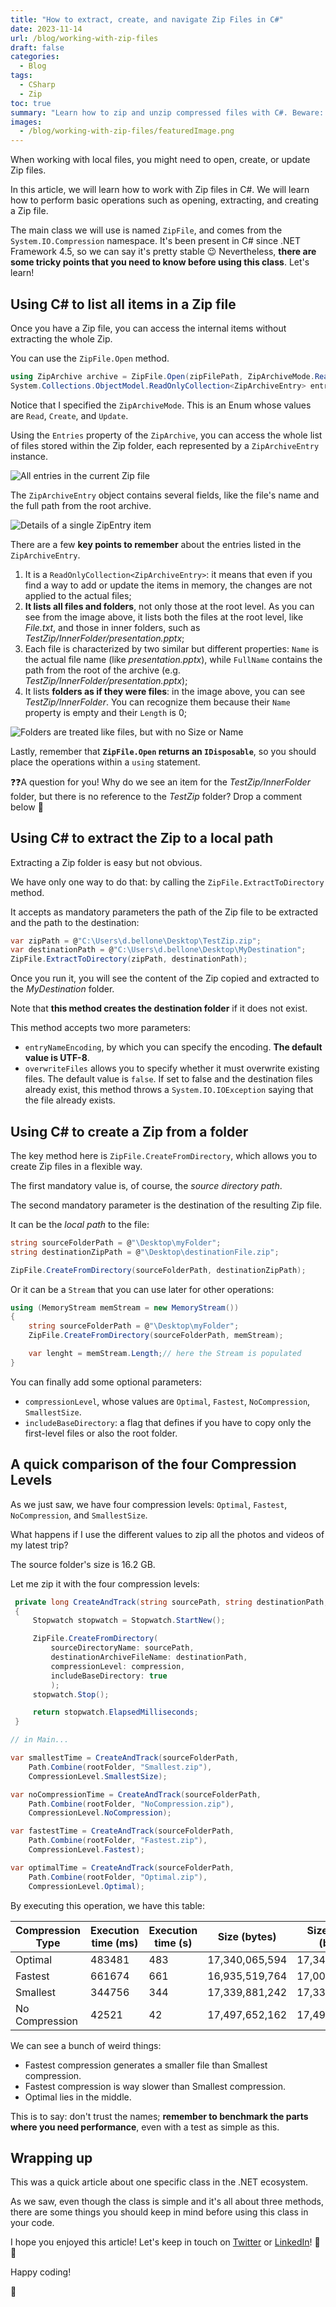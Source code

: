 ```yaml
---
title: "How to extract, create, and navigate Zip Files in C#"
date: 2023-11-14
url: /blog/working-with-zip-files
draft: false
categories:
  - Blog
tags:
  - CSharp
  - Zip
toc: true
summary: "Learn how to zip and unzip compressed files with C#. Beware: it's not as obvious as it might seem!"
images:
  - /blog/working-with-zip-files/featuredImage.png
---
```


When working with local files, you might need to open, create, or update Zip files.

In this article, we will learn how to work with Zip files in C#. We will learn how to perform basic operations such as opening, extracting, and creating a Zip file.

The main class we will use is named `ZipFile`, and comes from the `System.IO.Compression` namespace. It's been present in C# since .NET Framework 4.5, so we can say it's pretty stable 😉 Nevertheless, **there are some tricky points that you need to know before using this class**. Let's learn!

## Using C# to list all items in a Zip file

Once you have a Zip file, you can access the internal items without extracting the whole Zip.

You can use the `ZipFile.Open` method.

```cs
using ZipArchive archive = ZipFile.Open(zipFilePath, ZipArchiveMode.Read);
System.Collections.ObjectModel.ReadOnlyCollection<ZipArchiveEntry> entries = archive.Entries;
```

Notice that I specified the `ZipArchiveMode`. This is an Enum whose values are `Read`, `Create`, and `Update`.

Using the `Entries` property of the `ZipArchive`, you can access the whole list of files stored within the Zip folder, each represented by a `ZipArchiveEntry` instance.

![All entries in the current Zip file](./zip-entries-list.png)

The `ZipArchiveEntry` object contains several fields, like the file's name and the full path from the root archive.

![Details of a single ZipEntry item](./zip-entry-example.png)

There are a few **key points to remember** about the entries listed in the `ZipArchiveEntry`.

1. It is a `ReadOnlyCollection<ZipArchiveEntry>`: it means that even if you find a way to add or update the items in memory, the changes are not applied to the actual files;
2. **It lists all files and folders**, not only those at the root level. As you can see from the image above, it lists both the files at the root level, like _File.txt_, and those in inner folders, such as _TestZip/InnerFolder/presentation.pptx_;
3. Each file is characterized by two similar but different properties: `Name` is the actual file name (like _presentation.pptx_), while `FullName` contains the path from the root of the archive (e.g. _TestZip/InnerFolder/presentation.pptx_);
4. It lists **folders as if they were files**: in the image above, you can see _TestZip/InnerFolder_. You can recognize them because their `Name` property is empty and their `Length` is 0;

![Folders are treated like files, but with no Size or Name](./folder-details.png)

Lastly, remember that **`ZipFile.Open` returns an `IDisposable`**, so you should place the operations within a `using` statement.

❓❓A question for you! Why do we see an item for the _TestZip/InnerFolder_ folder, but there is no reference to the _TestZip_ folder? Drop a comment below 📩

## Using C# to extract the Zip to a local path

Extracting a Zip folder is easy but not obvious.

We have only one way to do that: by calling the `ZipFile.ExtractToDirectory` method.

It accepts as mandatory parameters the path of the Zip file to be extracted and the path to the destination:

```cs
var zipPath = @"C:\Users\d.bellone\Desktop\TestZip.zip";
var destinationPath = @"C:\Users\d.bellone\Desktop\MyDestination";
ZipFile.ExtractToDirectory(zipPath, destinationPath);
```

Once you run it, you will see the content of the Zip copied and extracted to the _MyDestination_ folder.

Note that **this method creates the destination folder** if it does not exist.

This method accepts two more parameters:

- `entryNameEncoding`, by which you can specify the encoding. **The default value is UTF-8**.
- `overwriteFiles` allows you to specify whether it must overwrite existing files. The default value is `false`. If set to false and the destination files already exist, this method throws a `System.IO.IOException` saying that the file already exists.

## Using C# to create a Zip from a folder

The key method here is `ZipFile.CreateFromDirectory`, which allows you to create Zip files in a flexible way.

The first mandatory value is, of course, the _source directory path_.

The second mandatory parameter is the destination of the resulting Zip file.

It can be the _local path_ to the file:

```cs
string sourceFolderPath = @"\Desktop\myFolder";
string destinationZipPath = @"\Desktop\destinationFile.zip";

ZipFile.CreateFromDirectory(sourceFolderPath, destinationZipPath);
```

Or it can be a `Stream` that you can use later for other operations:

```cs
using (MemoryStream memStream = new MemoryStream())
{
    string sourceFolderPath = @"\Desktop\myFolder";
    ZipFile.CreateFromDirectory(sourceFolderPath, memStream);

    var lenght = memStream.Length;// here the Stream is populated
}
```

You can finally add some optional parameters:

- `compressionLevel`, whose values are `Optimal`, `Fastest`, `NoCompression`, `SmallestSize`.
- `includeBaseDirectory`: a flag that defines if you have to copy only the first-level files or also the root folder.

## A quick comparison of the four Compression Levels

As we just saw, we have four compression levels: `Optimal`, `Fastest`, `NoCompression`, and `SmallestSize`.

What happens if I use the different values to zip all the photos and videos of my latest trip?

The source folder's size is 16.2 GB.

Let me zip it with the four compression levels:

```cs
 private long CreateAndTrack(string sourcePath, string destinationPath, CompressionLevel compression)
 {
     Stopwatch stopwatch = Stopwatch.StartNew();

     ZipFile.CreateFromDirectory(
         sourceDirectoryName: sourcePath,
         destinationArchiveFileName: destinationPath,
         compressionLevel: compression,
         includeBaseDirectory: true
         );
     stopwatch.Stop();

     return stopwatch.ElapsedMilliseconds;
 }

// in Main...

var smallestTime = CreateAndTrack(sourceFolderPath,
    Path.Combine(rootFolder, "Smallest.zip"),
    CompressionLevel.SmallestSize);

var noCompressionTime = CreateAndTrack(sourceFolderPath,
    Path.Combine(rootFolder, "NoCompression.zip"),
    CompressionLevel.NoCompression);

var fastestTime = CreateAndTrack(sourceFolderPath,
    Path.Combine(rootFolder, "Fastest.zip"),
    CompressionLevel.Fastest);

var optimalTime = CreateAndTrack(sourceFolderPath,
    Path.Combine(rootFolder, "Optimal.zip"),
    CompressionLevel.Optimal);


```

By executing this operation, we have this table:

| Compression Type | Execution time (ms) | Execution time (s) | Size (bytes)   | Size on disk (bytes) |
| ---------------- | ------------------- | ------------------ | -------------- | -------------------- |
| Optimal          | 483481              | 483                | 17,340,065,594 | 17,340,067,840       |
| Fastest          | 661674              | 661                | 16,935,519,764 | 17,004,888,064       |
| Smallest         | 344756              | 344                | 17,339,881,242 | 17,339,883,520       |
| No Compression   | 42521               | 42                 | 17,497,652,162 | 17,497,653,248       |

We can see a bunch of weird things:

- Fastest compression generates a smaller file than Smallest compression.
- Fastest compression is way slower than Smallest compression.
- Optimal lies in the middle.

This is to say: don't trust the names; **remember to benchmark the parts where you need performance**, even with a test as simple as this.

## Wrapping up

This was a quick article about one specific class in the .NET ecosystem.

As we saw, even though the class is simple and it's all about three methods, there are some things you should keep in mind before using this class in your code.

I hope you enjoyed this article! Let's keep in touch on [Twitter](https://twitter.com/BelloneDavide) or [LinkedIn](https://www.linkedin.com/in/BelloneDavide/)! 🤜🤛

Happy coding!

🐧
